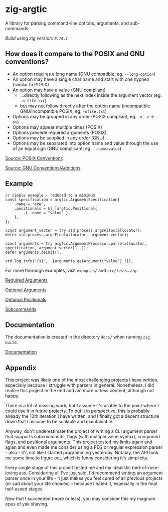 # zig-argtic

A library for parsing command-line options, arguments, and sub-commands.

_Build using zig version: `0.14.1`_

## How does it compare to the POSIX and GNU conventions?

- An option requires a long name (GNU compatible; eg. `--long-option`)
- An option may have a single char name and start with one hyphen (similar to POSIX)
- An option may have a value (GNU compliant)
  - ...directly following as the next index inside the argument vector (eg. `-o file.txt`)
  - but may not follow directly after the option name (incompatible GNU/incompatible POSIX; eg. `-ofile.txt`)
- Options may be grouped in any order (POSIX compliant; eg. `-o -v` -> `-ov`)
- Options may appear multiple times (POSIX)
- Options precede required arguments (POSIX)
- Options may be supplied in any order (GNU)
- Options may be separated into option name and value through the use of an equal sign (GNU complicant; eg. `--name=value`)

[Source: POSIX Conventions](http://www.iitk.ac.in/esc101/05Aug/tutorial/essential/attributes/_posix.html)

[Source: GNU Conventions/Additions](https://www.gnu.org/software/libc/manual/html_node/Argument-Syntax.html)

## Example

```zig
// simple example - reduced to a minimum
const specification = argtic.ArgumentSpecification{
    .name = "exe",
    .positionals = &[_]argtic.Positional{
        .{ .name = "value" },
    },
};

const argument_vector = try std.process.argsAlloc(allocator);
defer std.process.argsFree(allocator, argument_vector);

const arguments = try argtic.ArgumentProcessor.parse(allocator, specification, argument_vector[1..]);
defer arguments.deinit();

std.log.info("{s}", .{arguments.getArgument("value").?});
```

For more thorough examples, visit `examples/` and `src/tests.zig`.

[Required Arguments](https://github.com/DISTREAT/zig-argtic/blob/master/examples/positionals.zig)

[Optional Arguments](https://github.com/DISTREAT/zig-argtic/blob/master/examples/optionals.zig)

[Optional Positionals](https://github.com/DISTREAT/zig-argtic/blob/master/examples/extra_positionals.zig)

[Subcommands](https://github.com/DISTREAT/zig-argtic/blob/master/examples/subcommands.zig)

## Documentation

The documentation is created in the directory `docs/` when running `zig build`.

[Documentation](https://distreat.github.io/zig-argtic/)

## Appendix

This project was likely one of the most challenging projects I have written, especially because I struggle with parsers in general. Nonetheless, I did realize this project in the end and am more or less content, although not happy.

There is a lot of missing work, but I assume it's usable to the point where I could use it in future projects. To put it in perspective, this is probably already the 10th iteration I have written, and I finally got a decent structure down that I assume to be scalable and maintainable.

Anyway, don't underestimate the project of writing a CLI argument parser that supports subcommands, flags (with multiple value syntax), compound flags, and positional arguments. This project tested my limits again and agian and even made me consider using a PEG or regular expression parser - also - it's not like I started programming yesterday. Notably, the API took me some time to figure out, which is funny considering it's simplicity.

Every single stage of this project tested me and my idealistic bed-of-rose-loving ass. Considering all I've just said, I'd recommend writing an argument parser once in your life - it just makes you feel cured of all previous projects (or sad about your life choices) - because I hated it, especially in the final half-assed stages.

Now that I succeeded (more or less), you may consider this my magnum opus of yak shaving.
